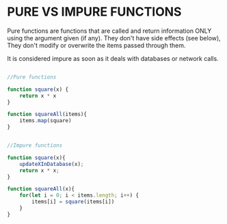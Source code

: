 # PURE VS IMPURE FUNCTIONS

Pure functions are functions that are called and return information ONLY using the argument given (if any). They don't have side effects (see below), They don't modify or overwrite the items passed through them.

It is considered impure as soon as it deals with databases or network calls. 

```javascript

//Pure functions

function square(x) {
	return x * x
}

function squareAll(items){
	items.map(square)
}


//Impure functions

function square(x){
	updateXInDatabase(x);
	return x * x;
}

function squareAll(x){
	for(let i = 0; i < items.length; i++) {
		items[i] = square(items[i])
	}
}

```
